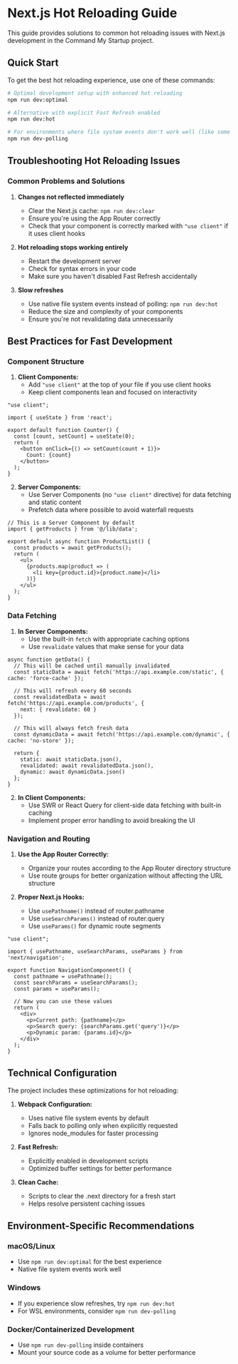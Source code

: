 # Next.js Hot Reloading Guide

This guide provides solutions to common hot reloading issues with Next.js development in the Command My Startup project.

## Quick Start

To get the best hot reloading experience, use one of these commands:

```bash
# Optimal development setup with enhanced hot reloading
npm run dev:optimal

# Alternative with explicit Fast Refresh enabled
npm run dev:hot

# For environments where file system events don't work well (like some Docker containers)
npm run dev-polling
```

## Troubleshooting Hot Reloading Issues

### Common Problems and Solutions

1. **Changes not reflected immediately**
   - Clear the Next.js cache: `npm run dev:clear`
   - Ensure you're using the App Router correctly
   - Check that your component is correctly marked with `"use client"` if it uses client hooks

2. **Hot reloading stops working entirely**
   - Restart the development server
   - Check for syntax errors in your code
   - Make sure you haven't disabled Fast Refresh accidentally

3. **Slow refreshes**
   - Use native file system events instead of polling: `npm run dev:hot`
   - Reduce the size and complexity of your components
   - Ensure you're not revalidating data unnecessarily

## Best Practices for Fast Development

### Component Structure

1. **Client Components:**
   - Add `"use client"` at the top of your file if you use client hooks
   - Keep client components lean and focused on interactivity

```tsx
"use client";

import { useState } from 'react';

export default function Counter() {
  const [count, setCount] = useState(0);
  return (
    <button onClick={() => setCount(count + 1)}>
      Count: {count}
    </button>
  );
}
```

2. **Server Components:**
   - Use Server Components (no `"use client"` directive) for data fetching and static content
   - Prefetch data where possible to avoid waterfall requests

```tsx
// This is a Server Component by default
import { getProducts } from '@/lib/data';

export default async function ProductList() {
  const products = await getProducts();
  return (
    <ul>
      {products.map(product => (
        <li key={product.id}>{product.name}</li>
      ))}
    </ul>
  );
}
```

### Data Fetching

1. **In Server Components:**
   - Use the built-in `fetch` with appropriate caching options
   - Use `revalidate` values that make sense for your data

```tsx
async function getData() {
  // This will be cached until manually invalidated
  const staticData = await fetch('https://api.example.com/static', { cache: 'force-cache' });
  
  // This will refresh every 60 seconds
  const revalidatedData = await fetch('https://api.example.com/products', { 
    next: { revalidate: 60 } 
  });
  
  // This will always fetch fresh data
  const dynamicData = await fetch('https://api.example.com/dynamic', { cache: 'no-store' });
  
  return {
    static: await staticData.json(),
    revalidated: await revalidatedData.json(),
    dynamic: await dynamicData.json()
  };
}
```

2. **In Client Components:**
   - Use SWR or React Query for client-side data fetching with built-in caching
   - Implement proper error handling to avoid breaking the UI

### Navigation and Routing

1. **Use the App Router Correctly:**
   - Organize your routes according to the App Router directory structure
   - Use route groups for better organization without affecting the URL structure

2. **Proper Next.js Hooks:**
   - Use `usePathname()` instead of router.pathname
   - Use `useSearchParams()` instead of router.query
   - Use `useParams()` for dynamic route segments

```tsx
"use client";

import { usePathname, useSearchParams, useParams } from 'next/navigation';

export function NavigationComponent() {
  const pathname = usePathname();
  const searchParams = useSearchParams();
  const params = useParams();
  
  // Now you can use these values
  return (
    <div>
      <p>Current path: {pathname}</p>
      <p>Search query: {searchParams.get('query')}</p>
      <p>Dynamic param: {params.id}</p>
    </div>
  );
}
```

## Technical Configuration

The project includes these optimizations for hot reloading:

1. **Webpack Configuration:**
   - Uses native file system events by default
   - Falls back to polling only when explicitly requested
   - Ignores node_modules for faster processing

2. **Fast Refresh:**
   - Explicitly enabled in development scripts
   - Optimized buffer settings for better performance

3. **Clean Cache:**
   - Scripts to clear the .next directory for a fresh start
   - Helps resolve persistent caching issues

## Environment-Specific Recommendations

### macOS/Linux
- Use `npm run dev:optimal` for the best experience
- Native file system events work well

### Windows
- If you experience slow refreshes, try `npm run dev:hot`
- For WSL environments, consider `npm run dev-polling`

### Docker/Containerized Development
- Use `npm run dev-polling` inside containers
- Mount your source code as a volume for better performance